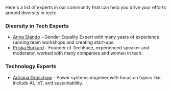 Here's a list of experts in our community that can help you drive your efforts around diversity in tech:

### Diversity in Tech Experts

- [Anna Stando](https://www.linkedin.com/in/anna-stando) - Gender Equality Expert with many years of experience running team workshops and creating start-ups.
- [Priska Burkard](https://www.linkedin.com/in/priskaburkard/) - Founder of TechFace, experienced speaker and moderator, worked with many companies and women in tech. 


### Technology Experts

- [Adriana Grüschow](https://www.linkedin.com/in/adriana-grueschow/) - Power systems engineer with focus on topics like include AI, IoT, and sustainability.
